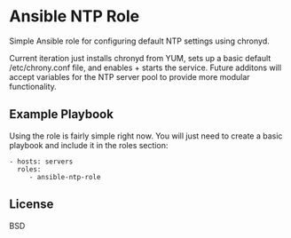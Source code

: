 Ansible NTP Role
=========

Simple Ansible role for configuring default NTP settings using chronyd. 

Current iteration just installs chronyd from YUM, sets up a basic default /etc/chrony.conf file, and enables + starts the service. Future additons will accept variables for the NTP server pool to provide more modular functionality. 


Example Playbook
----------------

Using the role is fairly simple right now. You will just need to create a basic playbook and include it in the roles section:

    - hosts: servers
      roles:
         - ansible-ntp-role

License
-------

BSD

